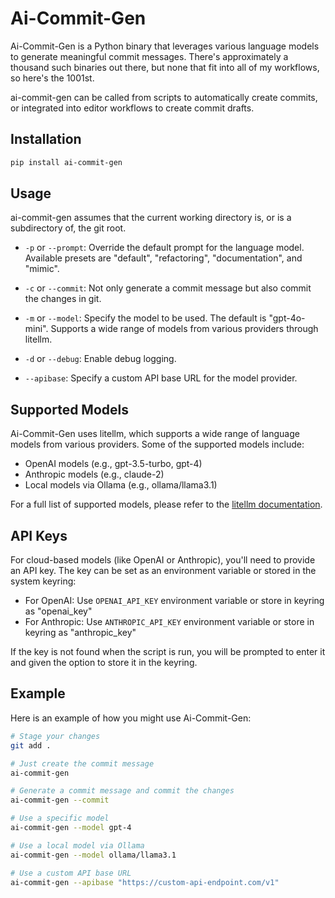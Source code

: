# Ai-Commit-Gen

Ai-Commit-Gen is a Python binary that leverages various language models to generate meaningful commit messages. There's approximately a thousand such binaries out there, but none that fit into all of my workflows, so here's the 1001st.

ai-commit-gen can be called from scripts to automatically create commits, or integrated into editor workflows to create commit drafts.

## Installation

```bash
pip install ai-commit-gen
```

## Usage

ai-commit-gen assumes that the current working directory is, or is a subdirectory of, the git root.

- `-p` or `--prompt`: Override the default prompt for the language model. Available presets are "default", "refactoring", "documentation", and "mimic".

- `-c` or `--commit`: Not only generate a commit message but also commit the changes in git.

- `-m` or `--model`: Specify the model to be used. The default is "gpt-4o-mini". Supports a wide range of models from various providers through litellm.

- `-d` or `--debug`: Enable debug logging.

- `--apibase`: Specify a custom API base URL for the model provider.

## Supported Models

Ai-Commit-Gen uses litellm, which supports a wide range of language models from various providers. Some of the supported models include:

- OpenAI models (e.g., gpt-3.5-turbo, gpt-4)
- Anthropic models (e.g., claude-2)
- Local models via Ollama (e.g., ollama/llama3.1)

For a full list of supported models, please refer to the [litellm documentation](https://docs.litellm.ai/docs/providers).

## API Keys

For cloud-based models (like OpenAI or Anthropic), you'll need to provide an API key. The key can be set as an environment variable or stored in the system keyring:

- For OpenAI: Use `OPENAI_API_KEY` environment variable or store in keyring as "openai_key"
- For Anthropic: Use `ANTHROPIC_API_KEY` environment variable or store in keyring as "anthropic_key"

If the key is not found when the script is run, you will be prompted to enter it and given the option to store it in the keyring.

## Example

Here is an example of how you might use Ai-Commit-Gen:

```bash
# Stage your changes
git add .

# Just create the commit message
ai-commit-gen

# Generate a commit message and commit the changes
ai-commit-gen --commit

# Use a specific model
ai-commit-gen --model gpt-4

# Use a local model via Ollama
ai-commit-gen --model ollama/llama3.1

# Use a custom API base URL
ai-commit-gen --apibase "https://custom-api-endpoint.com/v1"
```
